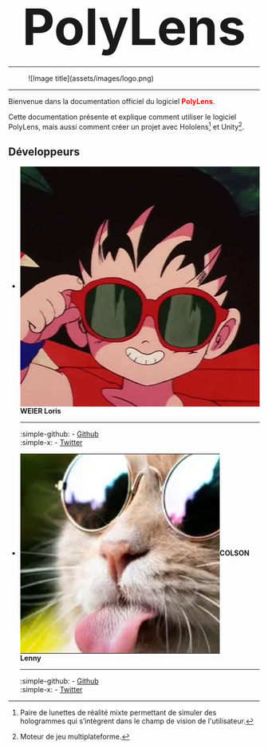 # <div align=center style="font-size: 100px">PolyLens</div>

***

<figure markdown="span">![Image title](assets/images/logo.png)</figure>

***

Bienvenue dans la documentation officiel du logiciel <span style="color: red;">**PolyLens**</span>.

Cette documentation présente et explique comment utiliser le logiciel PolyLens, mais aussi comment créer un projet avec Hololens[^1] et Unity[^2].

## Développeurs

<div class="grid cards" markdown>

-   <img src="assets/images/pp-loris.jpg" class=profil-pic align=center>**WEIER Loris**
  
    --- 

    :simple-github: - [Github](https://github.com/WashiFR) <br>
    :simple-x: - [Twitter](https://twitter.com/Washi_fr)

-   <img src="assets/images/pp-lenny.png" class=profil-pic align=center>**COLSON Lenny**

    ---

    :simple-github: - [Github](https://github.com/Okiles) <br>
    :simple-x: - [Twitter](https://twitter.com/OkilesDev)

</div>

[^1]: Paire de lunettes de réalité mixte permettant de simuler des hologrammes qui s’intègrent dans le champ de vision de l'utilisateur.
[^2]: Moteur de jeu multiplateforme.